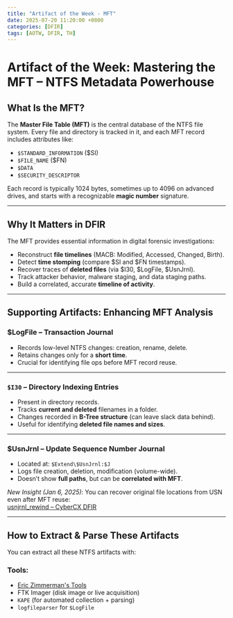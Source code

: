 ```yaml
---
title: "Artifact of the Week - MFT"
date: 2025-07-20 11:20:00 +0800
categories: [DFIR]
tags: [AOTW, DFIR, TH]
---
```


# Artifact of the Week: Mastering the MFT – NTFS Metadata Powerhouse

## What Is the MFT?

The **Master File Table (MFT)** is the central database of the NTFS file system. Every file and directory is tracked in it, and each MFT record includes attributes like:

- `$STANDARD_INFORMATION` ($SI)
- `$FILE_NAME` ($FN)
- `$DATA`
- `$SECURITY_DESCRIPTOR`

Each record is typically 1024 bytes, sometimes up to 4096 on advanced drives, and starts with a recognizable **magic number** signature.

---

## Why It Matters in DFIR

The MFT provides essential information in digital forensic investigations:

- Reconstruct **file timelines** (MACB: Modified, Accessed, Changed, Birth).
- Detect **time stomping** (compare $SI and $FN timestamps).
- Recover traces of **deleted files** (via $I30, $LogFile, $UsnJrnl).
- Track attacker behavior, malware staging, and data staging paths.
- Build a correlated, accurate **timeline of activity**.

---

## Supporting Artifacts: Enhancing MFT Analysis

### **$LogFile** – Transaction Journal

- Records low-level NTFS changes: creation, rename, delete.
- Retains changes only for a **short time**.
- Crucial for identifying file ops before MFT record reuse.

---

### `$I30` – Directory Indexing Entries

- Present in directory records.
- Tracks **current and deleted** filenames in a folder.
- Changes recorded in **B-Tree structure** (can leave slack data behind).
- Useful for identifying **deleted file names and sizes**.

---

### **$UsnJrnl** – Update Sequence Number Journal

- Located at: `$Extend\$UsnJrnl:$J`
- Logs file creation, deletion, modification (volume-wide).
- Doesn’t show **full paths**, but can be **correlated with MFT**.

_New Insight (Jan 6, 2025)_: You can recover original file locations from USN even after MFT reuse:  
[usnjrnl_rewind – CyberCX DFIR](https://github.com/CyberCX-DFIR/usnjrnl_rewind)

---

## How to Extract & Parse These Artifacts

You can extract all these NTFS artifacts with:

### Tools:

- [Eric Zimmerman's Tools](https://ericzimmerman.github.io/)
- FTK Imager (disk image or live acquisition)
- `KAPE` (for automated collection + parsing)
- `logfileparser` for `$LogFile`
